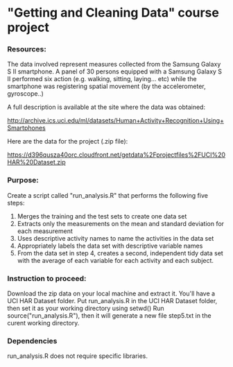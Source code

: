# "Getting and Cleaning Data" course project

### Resources:

The data involved represent measures collected from the Samsung Galaxy S II smartphone. 
A panel of 30 persons equipped with a Samsung Galaxy S II performed six action (e.g. walking, sitting, laying... etc) while 
the smartphone was registering spatial movement (by the accelerometer, gyroscope..)

A full description is available at the site where the data was obtained:

http://archive.ics.uci.edu/ml/datasets/Human+Activity+Recognition+Using+Smartphones

Here are the data for the project (.zip file):

https://d396qusza40orc.cloudfront.net/getdata%2Fprojectfiles%2FUCI%20HAR%20Dataset.zip

### Purpose: 

Create a script called "run_analysis.R" that performs the following five steps:

  1. Merges the training and the test sets to create one data set
  2. Extracts only the measurements on the mean and standard deviation for each measurement
  3. Uses descriptive activity names to name the activities in the data set
  4. Appropriately labels the data set with descriptive variable names
  5. From the data set in step 4, creates a second, independent tidy data set with the average of each variable for each activity and each subject.


### Instruction to proceed:

  Download the zip data on your local machine and extract it. You'll have a UCI HAR Dataset folder.
  Put run_analysis.R in the UCI HAR Dataset folder, then set it as your working directory using setwd() 
  Run source("run_analysis.R"), then it will generate a new file step5.txt in the curent working directory.

### Dependencies

run_analysis.R does not require specific libraries. 
